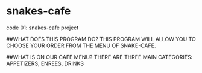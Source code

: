# snakes-cafe
code 01: snakes-cafe project

##WHAT DOES THIS PROGRAM DO?
THIS PROGRAM WILL ALLOW YOU TO CHOOSE YOUR ORDER FROM THE MENU OF SNAKE-CAFE.

##WHAT IS ON OUR CAFE MENU?
THERE ARE THREE MAIN CATEGORIES: APPETIZERS, ENREES, DRINKS




